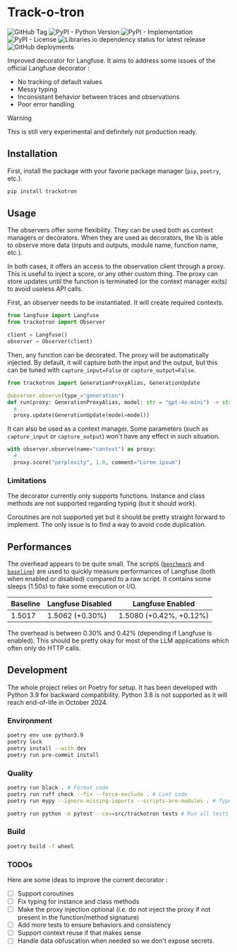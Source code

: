 # Track-o-tron

![GitHub Tag](https://img.shields.io/github/v/tag/bendabir/trackotron?sort=semver&label=version)
![PyPI - Python Version](https://img.shields.io/pypi/pyversions/trackotron)
![PyPI - Implementation](https://img.shields.io/pypi/implementation/trackotron)
![PyPI - License](https://img.shields.io/pypi/l/trackotron)
![Libraries.io dependency status for latest release](https://img.shields.io/librariesio/release/pypi/trackotron)
![GitHub deployments](https://img.shields.io/github/deployments/bendabir/trackotron/release?label=release)

Improved decorator for Langfuse. It aims to address some issues of the official Langfuse decorator :

- No tracking of default values
- Messy typing
- Inconsistant behavior between traces and observations
- Poor error handling

> [!WARNING]
> This is still very experimental and definitely not production ready.

## Installation

First, install the package with your favorie package manager (`pip`, `poetry`, etc.).

```python
pip install trackotron
```

## Usage

The observers offer some flexibility. They can be used both as context managers or decorators. When they are used as decorators, the lib is able to observe more data (inputs and outputs, module name, function name, etc.).

In both cases, it offers an access to the observation client through a proxy. This is useful to inject a score, or any other custom thing. The proxy can store updates until the function is terminated (or the context manager exits) to avoid useless API calls.

First, an observer needs to be instantiated. It will create required contexts.

```python
from langfuse import Langfuse
from trackotron import Observer

client = Langfuse()
observer = Observer(client)
```

Then, any function can be decorated. The proxy will be automatically injected. By default, it will capture both the input and the output, but this can be tuned with `capture_input=False` or `capture_output=False`.

```python
from trackotron import GenerationProxyAlias, GenerationUpdate

@observer.observe(type_="generation")
def run(proxy: GenerationProxyAlias, model: str = "gpt-4o-mini") -> str:
  # ...
  proxy.update(GenerationUpdate(model=model))
```

It can also be used as a context manager. Some parameters (such as `capture_input` or `capture_output`) won't have any effect in such situation.

```python
with observer.observe(name="context") as proxy:
  # ...
  proxy.score("perplexity", 1.0, comment="Lorem ipsum")
```

### Limitations

The decorator currently only supports functions. Instance and class methods are not supported regarding typing (but it should work).

Coroutines are not supported yet but it should be pretty straight forward to implement. The only issue is to find a way to avoid code duplication.

## Performances

The overhead appears to be quite small. The scripts ([`benchmark`](./scripts/benchmark.py) and [`baseline`](./scripts/baseline.py)) are used to quickly measure performances of Langfuse (both when enabled or disabled) compared to a raw script. It contains some sleeps (1.50s) to fake some execution or I/O.

| Baseline | Langfuse Disabled | Langfuse Enabled        |
| -------- | ----------------- | ----------------------- |
| 1.5017   | 1.5062 (+0.30%)   | 1.5080 (+0.42%, +0.12%) |

The overhead is between 0.30% and 0.42% (depending if Langfuse is enabled). This should be pretty okay for most of the LLM applications which often only do HTTP calls.

## Development

The whole project relies on Poetry for setup. It has been developed with Python 3.9 for backward compatibility. Python 3.8 is not supported as it will reach end-of-life in October 2024.

### Environment

```bash
poetry env use python3.9
poetry lock
poetry install --with dev
poetry run pre-commit install
```

### Quality

```bash
poetry run black . # Format code
poetry run ruff check --fix --force-exclude . # Lint code
poetry run mypy --ignore-missing-imports --scripts-are-modules . # Type check code
```

```bash
poetry run python -m pytest --cov=src/trackotron tests # Run all tests
```

### Build

```bash
poetry build -f wheel
```

### TODOs

Here are some ideas to improve the current decorator :

- [ ] Support coroutines
- [ ] Fix typing for instance and class methods
- [ ] Make the proxy injection optional (_i.e._ do not inject the proxy if not present in the function/method signature)
- [ ] Add more tests to ensure behaviors and consistency
- [ ] Support context reuse if that makes sense
- [ ] Handle data obfuscation when needed so we don't expose secrets.
